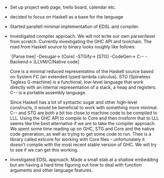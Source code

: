 * Set up project web page, trello board, calendar etc.
* decided to focus on Haskell as a base for the language
* Started parallell minimal implementation of EDSL and compiler.
* Investigated compiler approach. We will not write our own parser/lexer from scratch. Currently investigating the GHC API and toolchain. The road from Haskell source to binary looks roughly like follows:

	`[Parse tree] -Desugar-> [Core] -STGify-> [STG] -CodeGen-> C-- -Backend-> [LLVM/C/Native code]

	Core is a minimal reduced representatino of the Haskell source based on System FC (an extended typed lambda calculus).
	STG (Spineless Tagless G-machine) is a functional, low-level language that work directly with an internal representation of a stack, a heap and registers. 
	C-- is a portable assembly language.

	Since Haskell has a lot of syntactic sugar and other high-level constructs, it would be beneficial to work with something more minimal. C-- and STG are both a bit too close to machine code to be compiled to LLL. Using the GHC API to compile to Core and then trnsform that to LLL seems like the best alternative if we are to take the compiler approach. We spent some time reading up on GHC, STG and Core and the native code generation, as well as trying to get some code to run. Thee is a library called extcore for working with Core files - unfortunately it doesn’t compile with the most recent stable version of GHC. We will try to see if we can get this working.
* Investigated EDSL approach. Made a small stab at a shallow embedding but am having a hard time figuring out how to deal with function arguments and other language features.